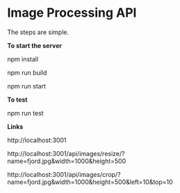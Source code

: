# Image Processing API

The steps are simple.

**To start the server**

npm install

npm run build

npm run start

**To test**

npm run test


**Links**

http://localhost:3001

http://localhost:3001/api/images/resize/?name=fjord.jpg&width=1000&height=500

http://localhost:3001/api/images/crop/?name=fjord.jpg&width=1000&height=500&left=10&top=10
